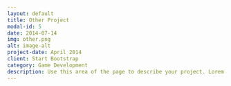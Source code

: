 ```yaml
---
layout: default
title: Other Project
modal-id: 5
date: 2014-07-14
img: other.png
alt: image-alt
project-date: April 2014
client: Start Bootstrap
category: Game Development
description: Use this area of the page to describe your project. Lorem ipsum dolor sit amet, consectetur adipisicing elit. Mollitia neque assumenda ipsam nihil, molestias magnam, recusandae quos quis inventore quisquam velit asperiores, vitae? Reprehenderit soluta, eos quod consequuntur itaque. Nam.
---
```

